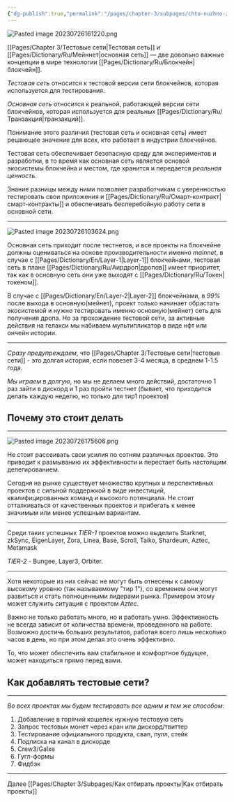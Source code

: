 ```yaml
---
{"dg-publish":true,"permalink":"/pages/chapter-3/subpages/chto-nuzhno-znat-o-testnetah/"}
---
```



![Pasted image 20230726161220.png]()

[[Pages/Chapter 3/Тестовые сети\|Тестовая сеть]] и [[Pages/Dictionary/Ru/Мейннет\|основная сеть]] — две довольно важные концепции в мире технологии [[Pages/Dictionary/Ru/Блокчейн\|блокчейн]].

_Тестовая сеть_ относится к тестовой версии сети блокчейнов, которая используется для тестирования.

_Основная сеть_ относится к реальной, работающей версии сети блокчейнов, которая используется для реальных [[Pages/Dictionary/Ru/Транзакция\|транзакций]].

Понимание этого различия (тестовая сеть и основная сеть) имеет решающее значение для всех, кто работает в индустрии блокчейнов.

Тестовая сеть обеспечивает безопасную среду для экспериментов и разработки, в то время как основная сеть является основой экосистемы блокчейна и местом, где хранится и передается _реальная ценность_.

Знание разницы между ними позволяет разработчикам с уверенностью тестировать свои приложения и [[Pages/Dictionary/Ru/Смарт-контракт\|смарт-контракты]] и обеспечивать бесперебойную работу сети в основной сети.

---

![Pasted image 20230726103624.png]()

Основная сеть приходит после тестнетов, и все проекты на блокчейне должны оцениваться на основе производительности именно _mainnet_, в случае с [[Pages/Dictionary/En/Layer-1\|Layer-1]] блокчейнами, тестовая сеть в плане [[Pages/Dictionary/Ru/Аирдроп\|дропов]] имеет приоритет, так как в основную сеть они уже выходят с [[Pages/Dictionary/Ru/Токен\|токеном]].

В случае с [[Pages/Dictionary/En/Layer-2\|Layer-2]] блокчейнами, в _99%_ после выхода в основную(мейнет), проект только начинает обрастать экосистемой и нужно тестировать именно основную(мейнет) сеть для получения дропа. Но за прохождение тестовой сети, за активные действия на гелакси мы набиваем мультипликатор в виде нфт или ончейн истории.

---

_Сразу предупреждаем_, что [[Pages/Chapter 3/Тестовые сети\|тестовые сети]] - это долгая история, если повезет 3-4 месяца, в среднем 1-1.5 года.

_Мы играем в долгую_, но мы не делаем много действий, достаточно 1 раз зайти в дискорд и 1 раз пройти тестнет (бывает, что приходится делать каждую неделю, но только для тир1 проектов)

## Почему это стоит делать
---

![Pasted image 20230726175606.png]()

Не стоит рассеивать свои усилия по сотням различных проектов. Это приводит к размыванию их эффективности и перестает быть настоящим делегированием.

Сегодня на рынке существует множество крупных и перспективных проектов с сильной поддержкой в виде инвестиций, квалифицированных команд и высокого потенциала. Не стоит отталкиваться от качественных проектов и прибегать к менее значимым или менее успешным вариантам.

---

Среди таких успешных _TIER-1_ проектов можно выделить Starknet, zkSync, EigenLayer, Zora, Linea, Base, Scroll, Taiko, Shardeum, Aztec, Metamask

_TIER-2_ - Bungee, Layer3, Orbiter.

---

Хотя некоторые из них сейчас не могут быть отнесены к самому высокому уровню (так называемому "тир 1"), со временем они могут развиться и стать полноценными лидерами рынка. Примером этому может служить ситуация с проектом _Aztec_.

Важно не только работать много, но и работать умно. Эффективность не всегда зависит от количества времени, проведенного на работе. Возможно достичь больших результатов, работая всего лишь несколько часов в день, но при этом делая это очень эффективно.

То, что может обеспечить вам стабильное и комфортное будущее, может находиться прямо перед вами.

## Как добавлять тестовые сети?
---

_Во всех проектах мы будем тестировать все одним и тем же способом:_

1. Добавление в горячий кошелек нужную тестовую сеть
2. Запрос тестовых монет через кран или дискорд/твиттер
3. Тестирование официального продукта, свап, пулл, стейк
4. Подписка на канал в дискорде
5. Crew3/Galxe
6. Гугл-формы
7. Фидбэк

---

Далее [[Pages/Chapter 3/Subpages/Как отбирать проекты\|Как отбирать проекты]]